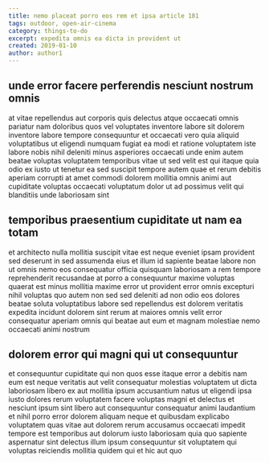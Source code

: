 ```yaml
---
title: nemo placeat porro eos rem et ipsa article 181
tags: outdoor, open-air-cinema
category: things-to-do
excerpt: expedita omnis ea dicta in provident ut
created: 2019-01-10
author: author1
---
```


## unde error facere perferendis nesciunt nostrum omnis

at vitae repellendus aut corporis quis delectus atque occaecati omnis pariatur nam doloribus quos vel voluptates inventore labore sit dolorem inventore labore tempore consequuntur et occaecati vero quia aliquid voluptatibus ut eligendi numquam fugiat ea modi et ratione voluptatem iste labore nobis nihil deleniti minus asperiores occaecati unde enim autem beatae voluptas voluptatem temporibus vitae ut sed velit est qui itaque quia odio ex iusto ut tenetur ea sed suscipit tempore autem quae et rerum debitis aperiam corrupti at amet commodi dolorem mollitia omnis animi aut cupiditate voluptas occaecati voluptatum dolor ut ad possimus velit qui blanditiis unde laboriosam sint

## temporibus praesentium cupiditate ut nam ea totam

et architecto nulla mollitia suscipit vitae est neque eveniet ipsam provident sed deserunt in sed assumenda eius et illum id sapiente beatae labore non ut omnis nemo eos consequatur officia quisquam laboriosam a rem tempore reprehenderit recusandae at porro a consequuntur maxime voluptas quaerat est minus mollitia maxime error ut provident error omnis excepturi nihil voluptas quo autem non sed sed deleniti ad non odio eos dolores beatae soluta voluptatibus labore sed repellendus est dolorem veritatis expedita incidunt dolorem sint rerum at maiores omnis velit error consequatur aperiam omnis qui beatae aut eum et magnam molestiae nemo occaecati animi nostrum

## dolorem error qui magni qui ut consequuntur

et consequuntur cupiditate qui non quos esse itaque error a debitis nam eum est neque veritatis aut velit consequatur molestias voluptatem ut dicta laboriosam libero ex aut mollitia ipsum accusantium natus ut eligendi ipsa iusto dolores rerum voluptatem facere voluptas magni et delectus et nesciunt ipsum sint libero aut consequuntur consequatur animi laudantium et nihil porro error dolorem aliquam neque et quibusdam explicabo voluptatem quas vitae aut dolorem rerum accusamus occaecati impedit tempore est temporibus aut dolorum iusto laboriosam quia quo sapiente aspernatur sint delectus illum ipsum consequuntur sit voluptatem qui voluptas reiciendis mollitia quidem qui et hic aut quo
